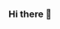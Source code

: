### Hi there 👋

<!--
<a href="https://app.daily.dev/PapiSaaoz_"><img src="https://api.daily.dev/devcards/cea630beacdc44f3b33ef602a19d4019.png?r=syl" width="400" alt="Bastien.B's Dev Card"/></a>

Here are some ideas to get you started:

- 🔭 I’m currently working on ...
- 🌱 I’m currently learning ...
- 👯 I’m looking to collaborate on ...
- 🤔 I’m looking for help with ...
- 💬 Ask me about ...
- 📫 How to reach me: ...
- 😄 Pronouns: ...
- ⚡ Fun fact: ...
-->
